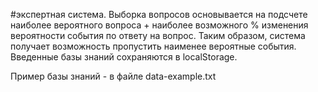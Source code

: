 #экспертная система.
Выборка вопросов основывается на подсчете наиболее вероятного вопроса + наиболее возможного % изменения вероятности события по ответу на вопрос. Таким образом, система получает возможность пропустить наименее вероятные события. Введенные базы знаний сохраняются в localStorage.

Пример базы знаний - в файле data-example.txt
